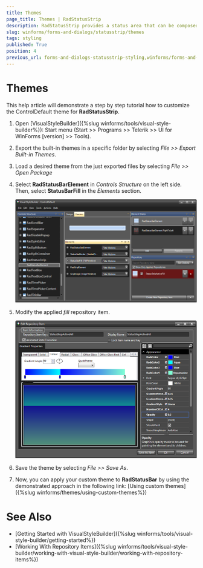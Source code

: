 ```yaml
---
title: Themes
page_title: Themes | RadStatusStrip
description: RadStatusStrip provides a status area that can be composed of any number of RadElement types - buttons, repeat buttons, image buttons, labels, panels, progress bars and separators.
slug: winforms/forms-and-dialogs/statusstrip/themes
tags: styling
published: True
position: 4
previous_url: forms-and-dialogs-statusstrip-styling,winforms/forms-and-dialogs/statusstrip/styling
---
```


# Themes

This help article will demonstrate a step by step tutorial how to customize the ControlDefault theme for __RadStatusStrip__. 

1. Open [VisualStyleBuilder]({%slug winforms/tools/visual-style-builder%}): Start menu (Start >> Programs >> Telerik >> UI for WinForms [version] >> Tools).

1. Export the built-in themes in a specific folder by selecting *File >> Export Built-in Themes*.

1. Load a desired theme from the just exported files by selecting *File >> Open Package*

1. Select __RadStatusBarElement__ in *Controls Structure* on the left side. Then, select __StatusBarFill__ in the *Elements* section.

	![forms-and-dialogs-statusstrip-themes 001](images/forms-and-dialogs-statusstrip-themes001.png)

1. Modify the applied *fill* repository item. 

	![forms-and-dialogs-statusstrip-themes 002](images/forms-and-dialogs-statusstrip-themes002.png)

1. Save the theme by selecting *File >> Save As*.

1. Now, you can apply your custom theme to __RadStatusBar__ by using the demonstrated approach in the following link: [Using custom themes]({%slug winforms/themes/using-custom-themes%})

# See Also 

* [Getting Started with VisualStyleBuilder]({%slug winforms/tools/visual-style-builder/getting-started%})
* [Working With Repository Items]({%slug winforms/tools/visual-style-builder/working-with-visual-style-builder/working-with-repository-items%})

